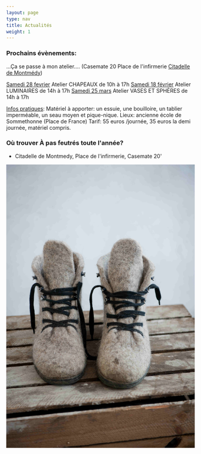 ```yaml
---
layout: page
type: nav
title: Actualités
weight: 1
---
```


### Prochains évènements:

...Ça se passe à mon atelier.... (Casemate 20 Place de l'infirmerie <u>Citadelle de Montmédy</u>)

<u>Samedi 28 fevrier</u> Atelier CHAPEAUX de 10h à 17h 
<u>Samedi 18 février</u> Atelier LUMINAIRES de 14h à 17h
<u>Samedi 25 mars</u> Atelier VASES ET SPHÈRES de 14h à 17h


<u>Infos pratiques</u>:
Matériel à apporter: un essuie, une bouilloire, un tablier imperméable, un seau moyen et pique-nique.
Lieux: ancienne école de Sommethonne (Place de France)
Tarif: 55 euros /journée, 35 euros la demi journée, matériel compris. 

### Où trouver À pas feutrés toute l'année?

- Citadelle de Montmedy, Place de l'infirmerie, Casemate 20'



  
<div class="centered"><img src="actus.jpg" alt="chaussons pointus"></div>
<!--p class="rss-subscribe">s'inscrire au <a href="{{ "/feed.xml" | prepend: site.baseurl }}">flux RSS</a></p-->
